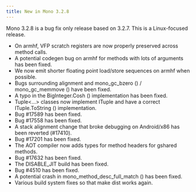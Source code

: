 ```yaml
---
title: New in Mono 3.2.8
---
```


Mono 3.2.8 is a bug fix only release based on 3.2.7. This is a Linux-focused release.

-   On armhf, VFP scratch registers are now properly preserved across method calls.
-   A potential codegen bug on armhf for methods with lots of arguments has been fixed.
-   We now emit shorter floating point load/store sequences on armhf when possible.
-   Bugs surrounding alignment and mono_gc_bzero () / mono_gc_memmove () have been fixed.
-   A typo in the BigInteger.Cosh () implementation has been fixed.
-   Tuple\<...\> classes now implement ITuple and have a correct ITuple.ToString () implementation.
-   Bug #17589 has been fixed.
-   Bug #17558 has been fixed.
-   A stack alignment change that broke debugging on Android/x86 has been reverted (#17410).
-   Bug #17201 has been fixed.
-   The AOT compiler now adds types for method headers for gshared methods.
-   Bug #17632 has been fixed.
-   The DISABLE_JIT build has been fixed.
-   Bug #4510 has been fixed.
-   A potential crash in mono_method_desc_full_match () has been fixed.
-   Various build system fixes so that make dist works again.
